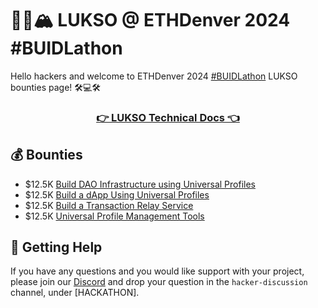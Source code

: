 # 🦬🦄🏔️ LUKSO @ ETHDenver 2024 #BUIDLathon

Hello hackers and welcome to ETHDenver 2024 [#BUIDLathon](https://www.ethdenver.com/buidlathon) LUKSO bounties page! 🛠️💻🛠️

<h3 align="center">
    <a href="https://docs.lukso.tech/">👉 LUKSO Technical Docs 👈</a>
</h3>

## 💰 Bounties

- $12.5K [Build DAO Infrastructure using Universal Profiles](./Bounty1.md)
- $12.5K [Build a dApp Using Universal Profiles](./Bounty2.md)
- $12.5K [Build a Transaction Relay Service](./Bounty3.md)
- $12.5K [Universal Profile Management Tools](./Bounty4.md)

## 🤝 Getting Help

If you have any questions and you would like support with your project, please join our [Discord](https://discord.gg/prmFyp7M) and drop your question in the `hacker-discussion` channel, under [HACKATHON].

